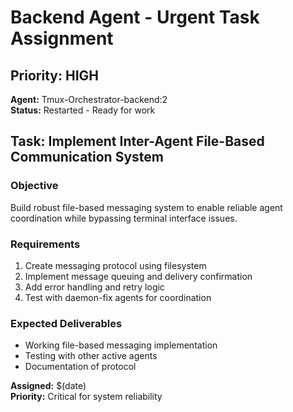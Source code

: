 # Backend Agent - Urgent Task Assignment

## Priority: HIGH
**Agent:** Tmux-Orchestrator-backend:2  
**Status:** Restarted - Ready for work  

## Task: Implement Inter-Agent File-Based Communication System

### Objective
Build robust file-based messaging system to enable reliable agent coordination while bypassing terminal interface issues.

### Requirements
1. Create messaging protocol using filesystem
2. Implement message queuing and delivery confirmation
3. Add error handling and retry logic
4. Test with daemon-fix agents for coordination

### Expected Deliverables
- Working file-based messaging implementation
- Testing with other active agents
- Documentation of protocol

**Assigned:** $(date)  
**Priority:** Critical for system reliability